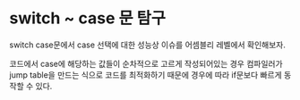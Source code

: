 # switch ~ case 문 탐구

switch case문에서 case 선택에 대한 성능상 이슈를 어셈블리 레벨에서 확인해보자.

코드에서 case에 해당하는 값들이 순차적으로 고르게 작성되어있는 경우 컴파일러가 jump table을 만드는 식으로 코드를 최적화하기 때문에 경우에 따라 if문보다 빠르게 동작할 수 있다.